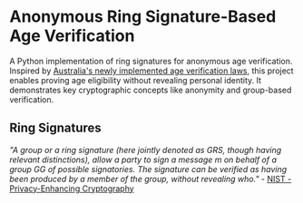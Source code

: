 # Anonymous Ring Signature-Based Age Verification

A Python implementation of ring signatures for anonymous age verification. Inspired by [Australia's newly implemented age verification laws](https://www.aph.gov.au/Parliamentary_Business/Bills_Legislation/bd/bd2425/25bd39), this project enables proving age eligibility without revealing personal identity. It demonstrates key cryptographic concepts like anonymity and group-based verification.


## Ring Signatures
*"A group or a ring signature (here jointly denoted as GRS, though having relevant distinctions), allow a party to sign a message m on behalf of a group GG of possible signatories. The signature can be verified as having been produced by a member of the group, without revealing who."* - [NIST - Privacy-Enhancing Cryptography](https://csrc.nist.gov/projects/pec/pec-tools)